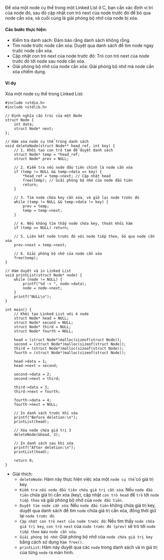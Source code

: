 Để xóa một node cụ thể trong một Linked List ở C, bạn cần xác định vị trí của node đó, sau đó cập nhật con trỏ next của node trước đó để bỏ qua node cần xóa, và cuối cùng là giải phóng bộ nhớ của node bị xóa.

#### Các bước thực hiện:
- Kiểm tra danh sách: Đảm bảo rằng danh sách không rỗng.
- Tìm node trước node cần xóa: Duyệt qua danh sách để tìm node ngay trước node cần xóa.
- Cập nhật con trỏ next của node trước đó: Trỏ con trỏ next của node trước đó tới node sau node cần xóa.
- Giải phóng bộ nhớ của node cần xóa: Giải phóng bộ nhớ mà node cần xóa chiếm dụng.
#### Ví dụ
Xóa một node cụ thể trong Linked List:
```
#include <stdio.h>
#include <stdlib.h>

// Định nghĩa cấu trúc của một Node
struct Node {
    int data;
    struct Node* next;
};

// Hàm xóa node cụ thể trong danh sách
void deleteNode(struct Node** head_ref, int key) {
    // 1. Khởi tạo con trỏ tạm để duyệt danh sách
    struct Node* temp = *head_ref;
    struct Node* prev = NULL;

    // 2. Kiểm tra nếu node đầu tiên chính là node cần xóa
    if (temp != NULL && temp->data == key) {
        *head_ref = temp->next; // Cập nhật head
        free(temp); // Giải phóng bộ nhớ của node đầu tiên
        return;
    }

    // 3. Tìm node chứa key cần xóa, và giữ lại node trước đó
    while (temp != NULL && temp->data != key) {
        prev = temp;
        temp = temp->next;
    }

    // 4. Nếu không tìm thấy node chứa key, thoát khỏi hàm
    if (temp == NULL) return;

    // 5. Liên kết node trước đó với node tiếp theo, bỏ qua node cần xóa
    prev->next = temp->next;

    // 6. Giải phóng bộ nhớ của node cần xóa
    free(temp);
}

// Hàm duyệt và in Linked List
void printList(struct Node* node) {
    while (node != NULL) {
        printf("%d -> ", node->data);
        node = node->next;
    }
    printf("NULL\n");
}

int main() {
    // Khởi tạo Linked List với 4 node
    struct Node* head = NULL;
    struct Node* second = NULL;
    struct Node* third = NULL;
    struct Node* fourth = NULL;

    head = (struct Node*)malloc(sizeof(struct Node));
    second = (struct Node*)malloc(sizeof(struct Node));
    third = (struct Node*)malloc(sizeof(struct Node));
    fourth = (struct Node*)malloc(sizeof(struct Node));

    head->data = 1;
    head->next = second;

    second->data = 2;
    second->next = third;

    third->data = 3;
    third->next = fourth;

    fourth->data = 4;
    fourth->next = NULL;

    // In danh sách trước khi xóa
    printf("Before deletion:\n");
    printList(head);

    // Xóa node chứa giá trị 3
    deleteNode(&head, 3);

    // In danh sách sau khi xóa
    printf("After deletion:\n");
    printList(head);

    return 0;
}
```
- Giải thích:
    - `deleteNode`: Hàm này thực hiện việc xóa một `node cụ thể` có giá trị key.
    - `Kiểm tra nếu node đầu tiên chứa giá trị cần xóa`: Nếu `node đầu tiên` chứa giá trị cần xóa (key), cập nhật `con trỏ head` để `trỏ` tới `node tiếp theo` và giải phóng bộ nhớ của `node đầu tiên`.
    - `Duyệt tìm node cần xóa`: Nếu `node đầu tiên` không chứa giá trị key, duyệt qua danh sách để tìm `node` chứa giá trị cần xóa, đồng thời giữ lại `node trước đó`.
    - `Cập nhật con trỏ next của node trước đó`: Nếu tìm thấy `node chứa giá trị key`, `con trỏ next` của `node trước đó (prev)` sẽ trỏ tới `node tiếp theo` sau `node cần xóa`.
    - `Giải phóng bộ nhớ`: Giải phóng bộ nhớ của `node chứa giá trị key` bằng cách sử dụng `hàm free()`.
    - `printList`: Hàm này duyệt qua các `node` trong danh sách và in giá trị của từng `node` ra màn hình.